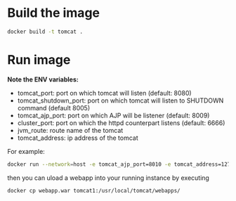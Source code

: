# Build the image
```bash
docker build -t tomcat .
```

# Run image
**Note the ENV variables:**

* tomcat_port: port on which tomcat will listen (default: 8080)
* tomcat_shutdown_port: port on which tomcat will listen to SHUTDOWN command (default 8005)
* tomcat_ajp_port: port on which AJP will be listener (default: 8009)
* cluster_port: port on which the httpd counterpart listens (default: 6666)
* jvm_route: route name of the tomcat
* tomcat_address: ip address of the tomcat

For example:
```bash
docker run --network=host -e tomcat_ajp_port=8010 -e tomcat_address=127.0.0.15 -e jvm_route=tomcat15 --name tomcat15 tomcat
```

then you can uload a webapp into your running instance by executing

```bash
docker cp webapp.war tomcat1:/usr/local/tomcat/webapps/
```
